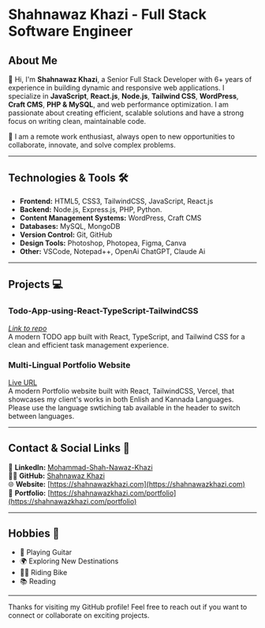 # Shahnawaz Khazi - Full Stack Software Engineer

## About Me

👋 Hi, I'm **Shahnawaz Khazi**, a Senior Full Stack Developer with 6+ years of experience in building dynamic and responsive web applications. I specialize in **JavaScript**, **React.js**, **Node.js**, **Tailwind CSS**, **WordPress**, **Craft CMS**, **PHP & MySQL**, and web performance optimization. I am passionate about creating efficient, scalable solutions and have a strong focus on writing clean, maintainable code.

🔧 I am a remote work enthusiast, always open to new opportunities to collaborate, innovate, and solve complex problems.

---

## Technologies & Tools 🛠️

- **Frontend:** HTML5, CSS3, TailwindCSS, JavaScript, React.js
- **Backend:** Node.js, Express.js, PHP, Python.
- **Content Management Systems:** WordPress, Craft CMS
- **Databases:** MySQL, MongoDB
- **Version Control:** Git, GitHub
- **Design Tools:** Photoshop, Photopea, Figma, Canva
- **Other:** VSCode, Notepad++, OpenAi ChatGPT, Claude Ai

---

## Projects 💻

### Todo-App-using-React-TypeScript-TailwindCSS
*[Link to repo](https://github.com/Shahnawaz-Khazi/Todo-App-using-React-TypeScript-TailwindCSS)*  
A modern TODO app built with React, TypeScript, and Tailwind CSS for a clean and efficient task management experience.

### Multi-Lingual Portfolio Website
<a href="https://kavyapriya.com" target="_blank" rel="noopener noreferrer">Live URL</a> <br>
A modern Portfolio website built with React, TailwindCSS, Vercel, that showcases my client's works in both Enlish and Kannada Languages.
Please use the language swtiching tab available in the header to switch between languages.

---

## Contact & Social Links 📱

🔗 **LinkedIn:** [Mohammad-Shah-Nawaz-Khazi](https://linkedin.com/in/mohammad-shah-nawaz-khazi)  
👨‍💻 **GitHub:** [Shahnawaz Khazi](https://github.com/Shahnawaz-Khazi)  
🌐 **Website:** [https://shahnawazkhazi.com](https://shahnawazkhazi.com)  
💼 **Portfolio:** [https://shahnawazkhazi.com/portfolio](https://shahnawazkhazi.com/portfolio)

---

## Hobbies 🎸

- 🎸 Playing Guitar
- 🌍 Exploring New Destinations
- 🚴‍♂️ Riding Bike
- 📚 Reading

---

Thanks for visiting my GitHub profile! Feel free to reach out if you want to connect or collaborate on exciting projects.
